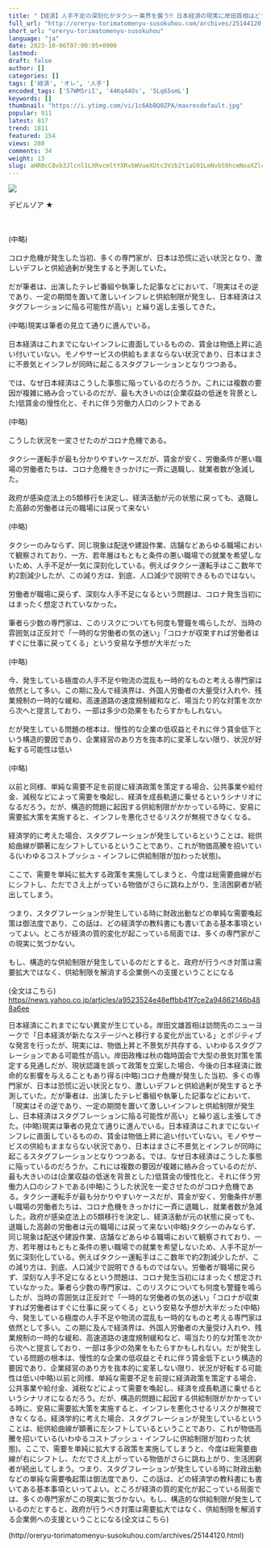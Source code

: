 ```yaml
---
title: "【経済】人手不足の深刻化がタクシー業界を襲う‼ 日本経済の現実に岸田首相はどう対応するのか？ "
full_url: "http://oreryu-torimatomenyu-susokuhou.com/archives/25144120.html"
short_url: "oreryu-torimatomenyu-susokuhou"
language: "ja"
date: 2023-10-06T07:00:05+0900
lastmod: 
draft: false
author: []
categories: []
tags: ['経済', 'オレ', '人手']
encoded_tags: ['57WM5riI', '44Kq44Os', '5Lq65omL']
keywords: []
thumbnail: "https://i.ytimg.com/vi/1c6AbBQ0ZPA/maxresdefault.jpg"
popular: 911
latest: 817
trend: 1811
featured: 154
views: 280
comments: 34
weight: 13
slug: aHR0cC8vb3Jlcnl1LXRvcmltYXRvbWVueXUtc3Vzb2t1aG91LmNvbS9hcmNoaXZlcy8yNTE0NDEyMC5odG1s
---
```


![](https://i.ytimg.com/vi/1c6AbBQ0ZPA/maxresdefault.jpg)

<div><p>デビルゾア ★ </p><br> <br> (中略) <br> <br> コロナ危機が発生した当初、多くの専門家が、日本は恐慌に近い状況となり、激しいデフレと供給過剰が発生すると予測していた。 <br> <br> だが筆者は、出演したテレビ番組や執筆した記事などにおいて、「現実はその逆であり、一定の期間を置いて激しいインフレと供給制限が発生し、日本経済はスタグフレーションに陥る可能性が高い」と繰り返し主張してきた。 <br> <br> (中略)現実は筆者の見立て通りに進んでいる。 <br> <br> 日本経済はこれまでにないインフレに直面しているものの、賃金は物価上昇に追い付いていない。モノやサービスの供給もままならない状況であり、日本はまさに不景気とインフレが同時に起こるスタグフレーションとなりつつある。 <br> <br> では、なぜ日本経済はこうした事態に陥っているのだろうか。これには複数の要因が複雑に絡み合っているのだが、最も大きいのは(企業収益の低迷を背景とした)低賃金の慢性化と、それに伴う労働力人口のシフトである <br> <br> (中略) <br> <br> こうした状況を一変させたのがコロナ危機である。 <br> <br> タクシー運転手が最も分かりやすいケースだが、賃金が安く、労働条件が悪い職場の労働者たちは、コロナ危機をきっかけに一斉に退職し、就業者数が急減した。 <br> <br> 政府が感染症法上の5類移行を決定し、経済活動が元の状態に戻っても、退職した高齢の労働者は元の職場には戻って来ない <br> <br> (中略) <br> <br> タクシーのみならず、同じ現象は配送や建設作業、店舗などあらゆる職場において観察されており、一方、若年層はもともと条件の悪い職場での就業を希望しないため、人手不足が一気に深刻化している。例えばタクシー運転手はここ数年で約2割減少したが、この減り方は、到底、人口減少で説明できるものではない。 <br> <br> 労働者が職場に戻らず、深刻な人手不足になるという問題は、コロナ発生当初にはまったく想定されていなかった。 <br> <br> 筆者ら少数の専門家は、このリスクについても何度も警鐘を鳴らしたが、当時の雰囲気は正反対で「一時的な労働者の気の迷い」「コロナが収束すれば労働者はすぐに仕事に戻ってくる」という安易な予想が大半だった <br> <br> (中略) <br> <br> 今、発生している極度の人手不足や物流の混乱も一時的なものと考える専門家は依然として多い。この期に及んで経済界は、外国人労働者の大量受け入れや、残業規制の一時的な緩和、高速道路の速度規制緩和など、場当たり的な対策を次から次へと提言しており、一部は多少の効果をもたらすかもしれない。 <br> <br> だが発生している問題の根本は、慢性的な企業の低収益とそれに伴う賃金低下という構造的要因であり、企業経営のあり方を抜本的に変革しない限り、状況が好転する可能性は低い <br> <br> (中略) <br> <br> 以前と同様、単純な需要不足を前提に経済政策を策定する場合、公共事業や給付金、減税などによって需要を喚起し、経済を成長軌道に乗せるというシナリオになるだろう。だが、構造的問題に起因する供給制限がかかっている時に、安易に需要拡大策を実施すると、インフレを悪化させるリスクが無視できなくなる。 <br> <br> 経済学的に考えた場合、スタグフレーションが発生しているということは、総供給曲線が顕著に左シフトしているということであり、これが物価高騰を招いている(いわゆるコストプッシュ・インフレに供給制限が加わった状態)。 <br> <br> ここで、需要を単純に拡大する政策を実施してしまうと、今度は総需要曲線が右にシフトし、ただでさえ上がっている物価がさらに跳ね上がり、生活困窮者が続出してしまう。 <br> <br> つまり、スタグフレーションが発生している時に財政出動などの単純な需要喚起策は御法度であり、この話は、どの経済学の教科書にも書いてある基本事項といってよい。ところが経済の質的変化が起こっている局面では、多くの専門家がこの現実に気づかない。 <br> <br> もし、構造的な供給制限が発生しているのだとすると、政府が行うべき対策は需要拡大ではなく、供給制限を解消する企業側への支援ということになる <br> <br> (全文はこちら) <br> <a target='_blank' href='https//news.yahoo.co.jp/articles/a9523524e48effbb41f7ce2a94862146b488a6ee'>https//news.yahoo.co.jp/articles/a9523524e48effbb41f7ce2a94862146b488a6ee</a> <p>日本経済にこれまでにない異変が生じている。岸田文雄首相は訪問先のニューヨークで「日本経済が新たなステージへと移行する変化が出ている」とポジティブな発言を行ったが、現実には、物価上昇と不景気が共存する、いわゆるスタグフレーションである可能性が高い。岸田政権は秋の臨時国会で大型の景気対策を策定する見通しだが、現状認識を誤って政策を立案した場合、今後の日本経済に致命的な影響を与えることもあり得る(中略)コロナ危機が発生した当初、多くの専門家が、日本は恐慌に近い状況となり、激しいデフレと供給過剰が発生すると予測していた。だが筆者は、出演したテレビ番組や執筆した記事などにおいて、「現実はその逆であり、一定の期間を置いて激しいインフレと供給制限が発生し、日本経済はスタグフレーションに陥る可能性が高い」と繰り返し主張してきた。(中略)現実は筆者の見立て通りに進んでいる。日本経済はこれまでにないインフレに直面しているものの、賃金は物価上昇に追い付いていない。モノやサービスの供給もままならない状況であり、日本はまさに不景気とインフレが同時に起こるスタグフレーションとなりつつある。では、なぜ日本経済はこうした事態に陥っているのだろうか。これには複数の要因が複雑に絡み合っているのだが、最も大きいのは(企業収益の低迷を背景とした)低賃金の慢性化と、それに伴う労働力人口のシフトである(中略)こうした状況を一変させたのがコロナ危機である。タクシー運転手が最も分かりやすいケースだが、賃金が安く、労働条件が悪い職場の労働者たちは、コロナ危機をきっかけに一斉に退職し、就業者数が急減した。政府が感染症法上の5類移行を決定し、経済活動が元の状態に戻っても、退職した高齢の労働者は元の職場には戻って来ない(中略)タクシーのみならず、同じ現象は配送や建設作業、店舗などあらゆる職場において観察されており、一方、若年層はもともと条件の悪い職場での就業を希望しないため、人手不足が一気に深刻化している。例えばタクシー運転手はここ数年で約2割減少したが、この減り方は、到底、人口減少で説明できるものではない。労働者が職場に戻らず、深刻な人手不足になるという問題は、コロナ発生当初にはまったく想定されていなかった。筆者ら少数の専門家は、このリスクについても何度も警鐘を鳴らしたが、当時の雰囲気は正反対で「一時的な労働者の気の迷い」「コロナが収束すれば労働者はすぐに仕事に戻ってくる」という安易な予想が大半だった(中略)今、発生している極度の人手不足や物流の混乱も一時的なものと考える専門家は依然として多い。この期に及んで経済界は、外国人労働者の大量受け入れや、残業規制の一時的な緩和、高速道路の速度規制緩和など、場当たり的な対策を次から次へと提言しており、一部は多少の効果をもたらすかもしれない。だが発生している問題の根本は、慢性的な企業の低収益とそれに伴う賃金低下という構造的要因であり、企業経営のあり方を抜本的に変革しない限り、状況が好転する可能性は低い(中略)以前と同様、単純な需要不足を前提に経済政策を策定する場合、公共事業や給付金、減税などによって需要を喚起し、経済を成長軌道に乗せるというシナリオになるだろう。だが、構造的問題に起因する供給制限がかかっている時に、安易に需要拡大策を実施すると、インフレを悪化させるリスクが無視できなくなる。経済学的に考えた場合、スタグフレーションが発生しているということは、総供給曲線が顕著に左シフトしているということであり、これが物価高騰を招いている(いわゆるコストプッシュ・インフレに供給制限が加わった状態)。ここで、需要を単純に拡大する政策を実施してしまうと、今度は総需要曲線が右にシフトし、ただでさえ上がっている物価がさらに跳ね上がり、生活困窮者が続出してしまう。つまり、スタグフレーションが発生している時に財政出動などの単純な需要喚起策は御法度であり、この話は、どの経済学の教科書にも書いてある基本事項といってよい。ところが経済の質的変化が起こっている局面では、多くの専門家がこの現実に気づかない。もし、構造的な供給制限が発生しているのだとすると、政府が行うべき対策は需要拡大ではなく、供給制限を解消する企業側への支援ということになる(全文はこちら)</p></div>

(http//oreryu-torimatomenyu-susokuhou.com/archives/25144120.html)
